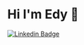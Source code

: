 # Hi I'm Edy 👋

[![Linkedin Badge](https://img.shields.io/badge/-EAG-blue?style=flat&logo=Linkedin&logoColor=white/)]([https://www.linkedin.com/in/eduardo-armenta/])
